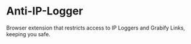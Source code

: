 # Anti-IP-Logger
Browser extension that restricts access to IP Loggers and Grabify Links, keeping you safe.

